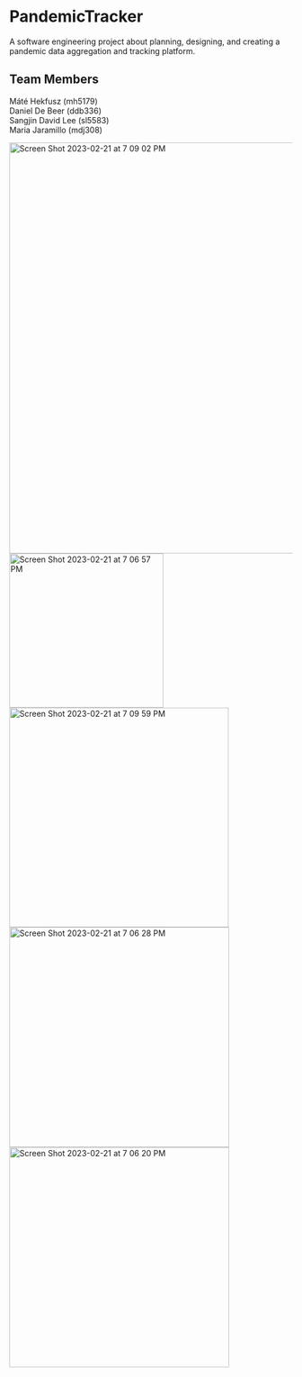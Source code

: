 # PandemicTracker
<p>A software engineering project about planning, designing, and creating a pandemic data aggregation and tracking platform.</p>

<p><h2><strong>Team Members</strong></h2>

Máté Hekfusz (mh5179)<br>
Daniel De Beer (ddb336)<br>
Sangjin David Lee (sl5583)<br>
Maria Jaramillo (mdj308)

</p>

<img width="730" alt="Screen Shot 2023-02-21 at 7 09 02 PM" src="https://user-images.githubusercontent.com/24204239/220314912-90ae5d42-41b8-4b9a-8351-480a72be6a63.png">

<img width="274" alt="Screen Shot 2023-02-21 at 7 06 57 PM" src="https://user-images.githubusercontent.com/24204239/220314455-e8b16553-1f61-47e1-ae38-79a279a3a256.png">

<img width="390" alt="Screen Shot 2023-02-21 at 7 09 59 PM" src="https://user-images.githubusercontent.com/24204239/220315195-65fa91f3-1986-42d9-80a8-1d907b4fea21.png">

<img width="391" alt="Screen Shot 2023-02-21 at 7 06 28 PM" src="https://user-images.githubusercontent.com/24204239/220314505-248dcf94-714e-42cf-add9-ed59be3686de.png">

<img width="391" alt="Screen Shot 2023-02-21 at 7 06 20 PM" src="https://user-images.githubusercontent.com/24204239/220314527-6bace81b-93a9-43b0-b0a2-209ed4b8e86c.png">

